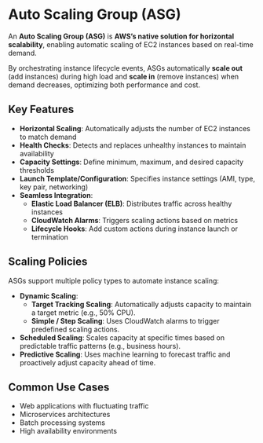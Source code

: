 # Auto Scaling Group (ASG) 

An **Auto Scaling Group (ASG)** is **AWS’s native solution for horizontal scalability**, enabling automatic scaling of EC2 instances based on real-time demand.

By orchestrating instance lifecycle events, ASGs automatically **scale out** (add instances) during high load and **scale in** (remove instances) when demand decreases, optimizing both performance and cost.

## Key Features

- **Horizontal Scaling**: Automatically adjusts the number of EC2 instances to match demand
- **Health Checks**: Detects and replaces unhealthy instances to maintain availability
- **Capacity Settings**: Define minimum, maximum, and desired capacity thresholds
- **Launch Template/Configuration**: Specifies instance settings (AMI, type, key pair, networking)
- **Seamless Integration**:
  - **Elastic Load Balancer (ELB)**: Distributes traffic across healthy instances
  - **CloudWatch Alarms**: Triggers scaling actions based on metrics
  - **Lifecycle Hooks**: Add custom actions during instance launch or termination

## Scaling Policies

ASGs support multiple policy types to automate instance scaling:

- **Dynamic Scaling**:
  - **Target Tracking Scaling**: Automatically adjusts capacity to maintain a target metric (e.g., 50% CPU).
  - **Simple / Step Scaling**: Uses CloudWatch alarms to trigger predefined scaling actions.
- **Scheduled Scaling**: Scales capacity at specific times based on predictable traffic patterns (e.g., business hours).
- **Predictive Scaling**: Uses machine learning to forecast traffic and proactively adjust capacity ahead of time.

## Common Use Cases

- Web applications with fluctuating traffic
- Microservices architectures
- Batch processing systems
- High availability environments

